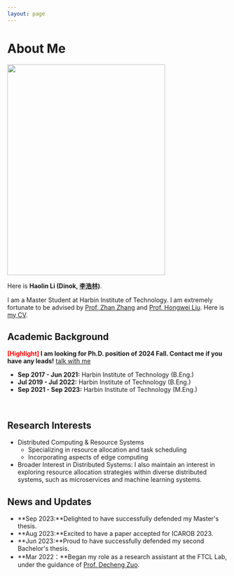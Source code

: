 ```yaml
---
layout: page
---
```


# About Me

<img src="https://dinokli818.github.io/fav.jpg" class="floatpic" width="360" height="480">

Here is **Haolin Li (Dinok, [李浩林](https://dinokli818.github.io/file/李浩林-个人简历.pdf))**.

I am a Master Student at Harbin Institute of Technology. I am extremely fortunate to be advised by [Prof. Zhan Zhang](http://homepage.hit.edu.cn/zhangzhanhit?lang=zh) and [Prof. Hongwei Liu](http://homepage.hit.edu.cn/liuhongwei?lang=zh). Here is [my CV](https://dinokli818.github.io/file/CV-HaolinLi.pdf).


## Academic Background

**<font color='red'>[Highlight]</font> I am looking for Ph.D. position of 2024 Fall. Contact me if you have any leads!** [talk with me](https://calendly.com/dinokli818/online-coffee-time)

- **Sep 2017 - Jun 2021:** Harbin Institute of Technology (B.Eng.)
- **Jul 2019 - Jul 2022:** Harbin Institute of Technology (B.Eng.)
- **Sep 2021 - Sep 2023:** Harbin Institute of Technology (M.Eng.)
<br>

## Research Interests

- Distributed Computing & Resource Systems
  - Specializing in resource allocation and task scheduling
  - Incorporating aspects of edge computing
- Broader Interest in Distributed Systems: I also maintain an interest in exploring resource allocation strategies within diverse distributed systems, such as microservices and machine learning systems.


## News and Updates

- **Sep 2023:**Delighted to have successfully defended my Master's thesis.
- **Aug 2023:**Excited to have a paper accepted for ICAROB 2023. 
- **Jun 2023:**Proud to have successfully defended my second Bachelor's thesis.
- **Mar 2022：**Began my role as a research assistant at the FTCL Lab, under the guidance of  [Prof. Decheng Zuo](http://homepage.hit.edu.cn/zuodecheng?lang=zh).



